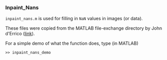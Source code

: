 ### Inpaint_Nans

`inpaint_nans.m` is used for filling in `NaN` values in images (or data).

These files were copied from the MATLAB file-exchange directory by John d'Errico ([link](https://www.mathworks.com/matlabcentral/fileexchange/4551-inpaint-nans)).

For a simple demo of what the function does, type (in MATLAB)
```
>> inpaint_nans_demo
```
